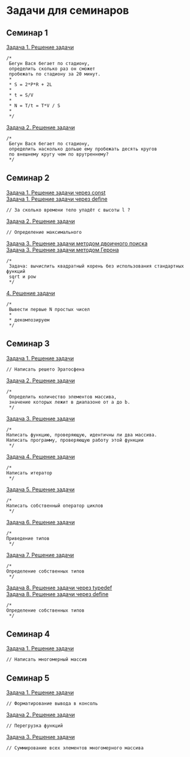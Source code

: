 # Задачи для семинаров

## Семинар 1

[Задача 1. Решение задачи](https://github.com/stankin/uits-labs/blob/master/semester-1/seminars/1/runner.cpp)

```
/* 
 Бегун Вася бегает по стадиону,
 определить сколько раз он сможет
 пробежать по стадиону за 20 минут.
 * 
 * S = 2*P*R + 2L
 * 
 * t = S/V
 * 
 * N = T/t = T*V / S 
 * 
 */
```

[Задача 2. Решение задачи](https://github.com/stankin/uits-labs/blob/master/semester-1/seminars/1/runner2.cpp)

```
/* 
 Бегун Вася бегает по стадиону,
 определить насколько дольше ему пробежать десять кругов
 по внешнему кругу чем по врутреннему?
 */
```

## Семинар 2

[Задача 1. Решение задачи через const](https://github.com/stankin/uits-labs/blob/master/semester-1/seminars/2/const.cpp) <br>
[Задача 1. Решение задачи через define](https://github.com/stankin/uits-labs/blob/master/semester-1/seminars/2/define.cpp)

```
// За сколько времени тело упадёт с высоты l ?
```

[Задача 2. Решение задачи](https://github.com/stankin/uits-labs/blob/master/semester-1/seminars/2/macro.cpp)

```
// Определение максимального
```

[Задача 3. Решение задачи методом двоичного поиска](https://github.com/stankin/uits-labs/blob/master/semester-1/seminars/2/mysqrt1.cpp) <br>
[Задача 3. Решение задачи методом Герона](https://github.com/stankin/uits-labs/blob/master/semester-1/seminars/2/mysqrt2.cpp)

```
/*
 Задача: вычислить квадратный корень без использования стандартных функций 
 sqrt и pow
 */
```

[4. Решение задачи](https://github.com/stankin/uits-labs/blob/master/semester-1/seminars/2/primial.cpp)

```
/* 
 Вывести первые N простых чисел
 * 
 * декомпозируем 
 */
```


## Семинар 3

[Задача 1. Решение задачи](https://github.com/stankin/uits-labs/blob/master/semester-1/seminars/3/Eratosthenes.cpp) 

```
// Написать решето Эратосфена
```

[Задача 2. Решение задачи](https://github.com/stankin/uits-labs/blob/master/semester-1/seminars/3/arr1.cpp) 
```
/*
 Определить количество элементов массива,
 значение которых лежит в диапазоне от a до b. 
 */
```


[Задача 3. Решение задачи](https://github.com/stankin/uits-labs/blob/master/semester-1/seminars/3/arraycomparefunc.cpp)

```
/*
Написать функцию, проверяющую, идентичны ли два массива.
Написать программу, проверяющую работу этой функции
 */
```


[Задача 4. Решение задачи](https://github.com/stankin/uits-labs/blob/master/semester-1/seminars/3/iterator.cpp)

```
/*
Написать итератор
 */
```

[Задача 5. Решение задачи](https://github.com/stankin/uits-labs/blob/master/semester-1/seminars/3/mycycles.cpp)

```
/*
Написать собственный оператор циклов
 */
```

[Задача 6. Решение задачи](https://github.com/stankin/uits-labs/blob/master/semester-1/seminars/3/typecast.cpp)

```
/*
Приведение типов
 */
```


[Задача 7. Решение задачи](https://github.com/stankin/uits-labs/blob/master/semester-1/seminars/3/typedef.cpp)

```
/*
Определение собственных типов
 */
```

[Задача 8. Решение задачи через typedef](https://github.com/stankin/uits-labs/blob/master/semester-1/seminars/3/typedef.cpp) <br>
[Задача 8. Решение задачи через define](https://github.com/stankin/uits-labs/blob/master/semester-1/seminars/3/typedefine.cpp)

```
/*
Определение собственных типов
 */
```

## Семинар 4

[Задача 1. Решение задачи](https://github.com/stankin/uits-labs/blob/master/semester-1/seminars/4/mdpointers.cpp) 

```
// Написать многомерный массив
```

## Семинар 5

[Задача 1. Решение задачи](https://github.com/stankin/uits-labs/blob/master/semester-1/seminars/5/format.cpp) 

```
// Форматирование вывода в консоль
```

[Задача 2. Решение задачи](https://github.com/stankin/uits-labs/blob/master/semester-1/seminars/5/maxoverloading.cpp) 

```
// Перегрузка функций
```

[Задача 3. Решение задачи](https://github.com/stankin/uits-labs/blob/master/semester-1/seminars/5/mdimtofunction2.cpp) 

```
// Суммирование всех элементов многомерного массива
```
